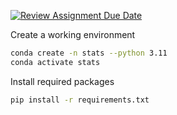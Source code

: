 [![Review Assignment Due Date](https://classroom.github.com/assets/deadline-readme-button-22041afd0340ce965d47ae6ef1cefeee28c7c493a6346c4f15d667ab976d596c.svg)](https://classroom.github.com/a/VaFOWmpj)

Create a working environment
```bash
conda create -n stats --python 3.11
conda activate stats
```

Install required packages
```bash
pip install -r requirements.txt
```